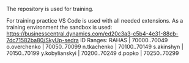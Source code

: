 The repository is used for training.

For training practice VS Code is used with all needed extensions.
As a training environment the sandbox is used: https://businesscentral.dynamics.com/ed20c3a3-c5b4-4e31-88cb-7dc71582ba80/SkyUp-sedra
ID Ranges:
RAHAS | 70000..70049 
o.overchenko | 70050..70099 
n.tkachenko | 70100..70149 
s.akinshyn | 70150..70199 
y.kobylianskyi | 70200..70249 
d.popko | 70250..70299 

